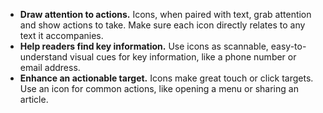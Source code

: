 - **Draw attention to actions.** Icons, when paired with text, grab attention and show  actions to take. Make sure each icon directly relates to any text it accompanies.
- **Help readers find key information.** Use icons as scannable, easy-to-understand visual cues for key information, like a phone number or email address.
- **Enhance an actionable target.** Icons make great touch or click targets. Use an icon for common actions, like opening a menu or sharing an article.
